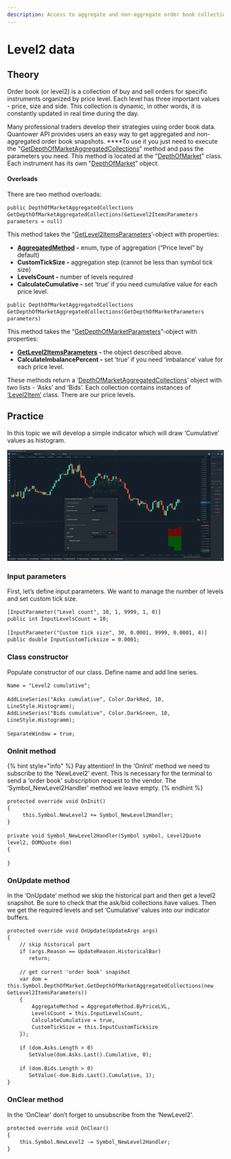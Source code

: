 ```yaml
---
description: Access to aggregate and non-aggregate order book collections.
---
```


# Level2 data

## **Theory**

Order book \(or level2\) is a collection of buy and sell orders for specific instruments organized by price level. Each level has three important values - price, size and side. This collection is dynamic, in other words, it is constantly updated in real time during the day. 

Many professional traders develop their strategies using order book data. Quantower API provides users an easy way to get aggregated and non-aggregated order book snapshots. ****To use it you just need to execute the "[GetDepthOfMarketAggregatedCollections](https://api.quantower.com/docs/TradingPlatform.BusinessLayer.DepthOfMarket.html#TradingPlatform_BusinessLayer_DepthOfMarket_GetDepthOfMarketAggregatedCollections_TradingPlatform_BusinessLayer_GetDepthOfMarketParameters_)" method and pass the parameters you need. This method is located at the "[DepthOfMarket](https://api.quantower.com/docs/TradingPlatform.BusinessLayer.DepthOfMarket.html)" class. Each instrument has its own "[DepthOfMarket](https://api.quantower.com/docs/TradingPlatform.BusinessLayer.DepthOfMarket.html)" object.

#### Overloads

There are two method overloads:

```text
public DepthOfMarketAggregatedCollections GetDepthOfMarketAggregatedCollections(GetLevel2ItemsParameters parameters = null)
```

This method takes the “[GetLevel2ItemsParameters](https://api.quantower.com/docs/TradingPlatform.BusinessLayer.GetLevel2ItemsParameters.html)’-object with properties:

* [**AggregatedMethod**](https://api.quantower.com/docs/TradingPlatform.BusinessLayer.AggregateMethod.html) **-** enum, type of aggregation \(“Price level” by default\)
* **CustomTickSize -** aggregation step \(cannot be less than symbol tick size\)
* **LevelsCount -** number of levels required
* **CalculateCumulative -** set ‘true’ if you need cumulative value for each price level.

```text
public DepthOfMarketAggregatedCollections GetDepthOfMarketAggregatedCollections(GetDepthOfMarketParameters parameters)
```

This method takes the “[GetDepthOfMarketParameters](https://api.quantower.com/docs/TradingPlatform.BusinessLayer.GetDepthOfMarketParameters.html)”-object with properties:

* [**GetLevel2ItemsParameters**](https://api.quantower.com/docs/TradingPlatform.BusinessLayer.GetLevel2ItemsParameters.html) **-** the object described above.
* **CalculateImbalancePercent -** set ‘true’ if you need ‘imbalance’ value for each price level.

These methods return a ‘[DepthOfMarketAggregatedCollections](https://api.quantower.com/docs/TradingPlatform.BusinessLayer.DepthOfMarketAggregatedCollections.html)’ object with two lists - ‘Asks’ and ‘Bids’. Each collection contains instances of [‘Level2Item’](https://api.quantower.com/docs/TradingPlatform.BusinessLayer.Level2Item.html) class. There are our price levels.

## **Practice**

In this topic we will develop a simple indicator which will draw ‘Cumulative’ values as histogram.

![](../.gitbook/assets/level2_example.png)

### **Input parameters**

First, let’s define input parameters. We want to manage the number of levels and set custom tick size.

```text
[InputParameter("Level count", 10, 1, 9999, 1, 0)]
public int InputLevelsCount = 10;

[InputParameter("Custom tick size", 30, 0.0001, 9999, 0.0001, 4)]
public double InputCustomTicksize = 0.0001;
```

### **Class constructor**

Populate constructor of our class. Define name and add line series.

```text
Name = "Level2 cumulative";

AddLineSeries("Asks cumulative", Color.DarkRed, 10, LineStyle.Histogramm);
AddLineSeries("Bids cumulative", Color.DarkGreen, 10, LineStyle.Histogramm);

SeparateWindow = true;
```

### **OnInit method**

{% hint style="info" %}
Pay attention! In the ‘OnInit’ method we need to subscribe to the ‘NewLevel2’ event. This is necessary for the terminal to send a 'order book' subscription request to the vendor. The ‘Symbol\_NewLevel2Handler’ method we leave empty.
{% endhint %}

```text
protected override void OnInit()
{
     this.Symbol.NewLevel2 += Symbol_NewLevel2Handler;
}

private void Symbol_NewLevel2Handler(Symbol symbol, Level2Quote level2, DOMQuote dom)
{

}
```

### OnUpdate method

In the ‘OnUpdate’ method we skip the historical part and then get a level2 snapshot. Be sure to check that the ask/bid collections have values. Then we get the required levels and set ‘Cumulative’ values into our indicator buffers.

```text
protected override void OnUpdate(UpdateArgs args)
{
    // skip historical part
    if (args.Reason == UpdateReason.HistoricalBar)
       return;

    // get current 'order book' snapshot
    var dom = this.Symbol.DepthOfMarket.GetDepthOfMarketAggregatedCollections(new GetLevel2ItemsParameters()
    {
        AggregateMethod = AggregateMethod.ByPriceLVL,
        LevelsCount = this.InputLevelsCount,
        CalculateCumulative = true,
        CustomTickSize = this.InputCustomTicksize
    });

    if (dom.Asks.Length > 0)
       SetValue(dom.Asks.Last().Cumulative, 0);

    if (dom.Bids.Length > 0)
       SetValue(-dom.Bids.Last().Cumulative, 1);
}
```

### OnClear method

In the ‘OnClear’ don’t forget to unsubscribe from the ‘NewLevel2’.

```text
protected override void OnClear()
{
    this.Symbol.NewLevel2 -= Symbol_NewLevel2Handler;
}
```


